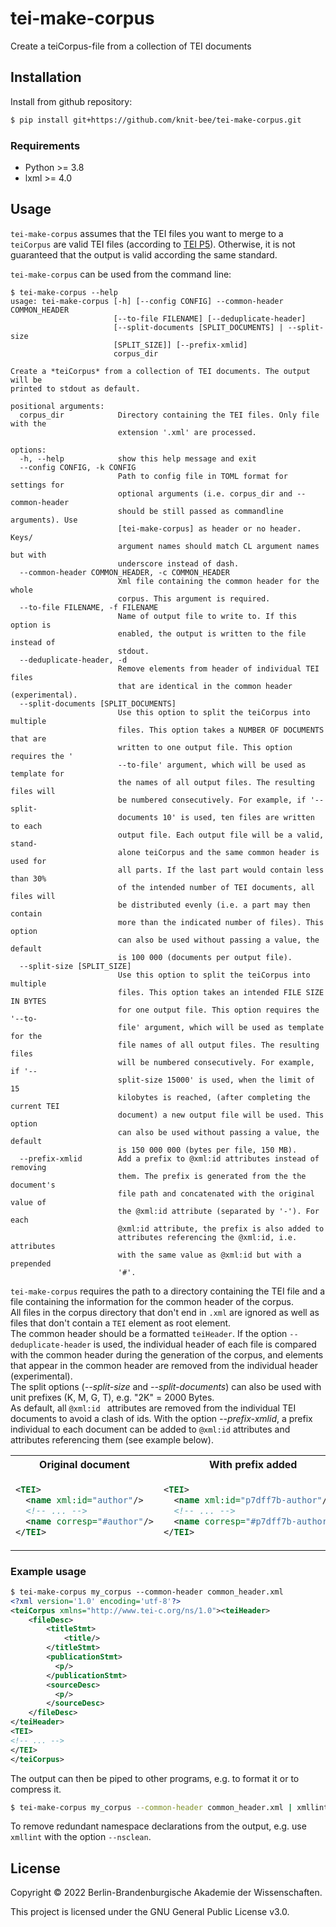 # tei-make-corpus
Create a teiCorpus-file from a collection of TEI documents



## Installation
Install from github repository:

```sh
$ pip install git+https://github.com/knit-bee/tei-make-corpus.git
```
### Requirements
* Python >= 3.8
* lxml >= 4.0

## Usage
`tei-make-corpus` assumes that the TEI files you want to merge to a `teiCorpus` are valid TEI files (according to [TEI P5](https://www.tei-c.org/release/doc/tei-p5-doc/en/html/index.html)). Otherwise, it is not guaranteed that the output is valid according the same standard.

`tei-make-corpus` can be used from the command line:

```
$ tei-make-corpus --help
usage: tei-make-corpus [-h] [--config CONFIG] --common-header COMMON_HEADER
                       [--to-file FILENAME] [--deduplicate-header]
                       [--split-documents [SPLIT_DOCUMENTS] | --split-size
                       [SPLIT_SIZE]] [--prefix-xmlid]
                       corpus_dir

Create a *teiCorpus* from a collection of TEI documents. The output will be
printed to stdout as default.

positional arguments:
  corpus_dir            Directory containing the TEI files. Only file with the
                        extension '.xml' are processed.

options:
  -h, --help            show this help message and exit
  --config CONFIG, -k CONFIG
                        Path to config file in TOML format for settings for
                        optional arguments (i.e. corpus_dir and --common-header
                        should be still passed as commandline arguments). Use
                        [tei-make-corpus] as header or no header. Keys/
                        argument names should match CL argument names but with
                        underscore instead of dash.
  --common-header COMMON_HEADER, -c COMMON_HEADER
                        Xml file containing the common header for the whole
                        corpus. This argument is required.
  --to-file FILENAME, -f FILENAME
                        Name of output file to write to. If this option is
                        enabled, the output is written to the file instead of
                        stdout.
  --deduplicate-header, -d
                        Remove elements from header of individual TEI files
                        that are identical in the common header (experimental).
  --split-documents [SPLIT_DOCUMENTS]
                        Use this option to split the teiCorpus into multiple
                        files. This option takes a NUMBER OF DOCUMENTS that are
                        written to one output file. This option requires the '
                        --to-file' argument, which will be used as template for
                        the names of all output files. The resulting files will
                        be numbered consecutively. For example, if '--split-
                        documents 10' is used, ten files are written to each
                        output file. Each output file will be a valid, stand-
                        alone teiCorpus and the same common header is used for
                        all parts. If the last part would contain less than 30%
                        of the intended number of TEI documents, all files will
                        be distributed evenly (i.e. a part may then contain
                        more than the indicated number of files). This option
                        can also be used without passing a value, the default
                        is 100 000 (documents per output file).
  --split-size [SPLIT_SIZE]
                        Use this option to split the teiCorpus into multiple
                        files. This option takes an intended FILE SIZE IN BYTES
                        for one output file. This option requires the '--to-
                        file' argument, which will be used as template for the
                        file names of all output files. The resulting files
                        will be numbered consecutively. For example, if '--
                        split-size 15000' is used, when the limit of 15
                        kilobytes is reached, (after completing the current TEI
                        document) a new output file will be used. This option
                        can also be used without passing a value, the default
                        is 150 000 000 (bytes per file, 150 MB).
  --prefix-xmlid        Add a prefix to @xml:id attributes instead of removing
                        them. The prefix is generated from the the document's
                        file path and concatenated with the original value of
                        the @xml:id attribute (separated by '-'). For each
                        @xml:id attribute, the prefix is also added to
                        attributes referencing the @xml:id, i.e. attributes
                        with the same value as @xml:id but with a prepended
                        '#'.
```

`tei-make-corpus` requires the path to a directory containing the TEI file and a file containing the information for the common header of the corpus.  
All files in the corpus directory that don't end in `.xml` are ignored as well as files that don't contain a `TEI` element as root element.  
The common header should be a formatted `teiHeader`. If the option `--deduplicate-header` is used, the individual header of each file is compared with the common header during the generation of the corpus, and elements that appear in the common header are removed from the individual header (experimental).  
The split options (*--split-size* and *--split-documents*) can also be used with unit prefixes (K, M, G, T), e.g. "2K" = 2000 Bytes.  
As default, all `@xml:id ` attributes are removed from the individual TEI documents to avoid a clash of ids. With the option *--prefix-xmlid*, a prefix individual to each document can be added to `@xml:id` attributes and attributes referencing them (see example below).


<table width="100%">
<tr>
 <th>Original document</th>
 <th>With prefix added</th>
 </tr>

 <tr>
 <td>

```xml
<TEI>
  <name xml:id="author"/>
  <!-- ... -->
  <name corresp="#author"/>
</TEI>
```
</td>

<td>

```xml
<TEI>
  <name xml:id="p7dff7b-author"/>
  <!-- ... -->
  <name corresp="#p7dff7b-author"/>
</TEI>
```
</td>

</tr>

</table>


### Example usage
```xml
$ tei-make-corpus my_corpus --common-header common_header.xml
<?xml version='1.0' encoding='utf-8'?>
<teiCorpus xmlns="http://www.tei-c.org/ns/1.0"><teiHeader>
    <fileDesc>
        <titleStmt>
            <title/>
        </titleStmt>
        <publicationStmt>
          <p/>
        </publicationStmt>
        <sourceDesc>
          <p/>
        </sourceDesc>
    </fileDesc>
</teiHeader>
<TEI>
<!-- ... -->
</TEI>
</teiCorpus>
```

The output can then be piped to other programs, e.g. to format it or to compress it.

```sh
$ tei-make-corpus my_corpus --common-header common_header.xml | xmllint --format - | gzip > my_corpus.xml.gz
```
To remove redundant namespace declarations from the output, e.g. use `xmllint` with the option `--nsclean`.

## License
Copyright © 2022 Berlin-Brandenburgische Akademie der Wissenschaften.

This project is licensed under the GNU General Public License v3.0.
